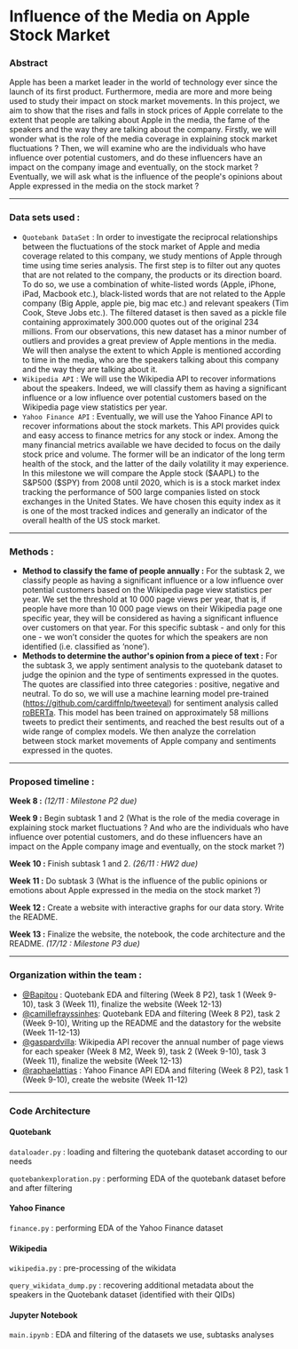 # Influence of the Media on Apple Stock Market

### Abstract

Apple has been a market leader in the world of technology ever since the launch of its first product. Furthermore, media are more and more being used to study their impact on stock market movements. In this project, we aim to show that the rises and falls in stock prices of Apple correlate to the extent that people are talking about Apple in the media, the fame of the speakers and the way they are talking about the company. Firstly, we will wonder what is the role of the media coverage in explaining stock market fluctuations ? Then, we will examine who are the individuals who have influence over potential customers, and do these influencers have an impact on the company image and eventually, on the stock market ? Eventually, we will ask what is the influence of the people's opinions about Apple expressed in the media on the stock market ?

***
### Data sets used : 
* `Quotebank DataSet` : In order to investigate the reciprocal relationships between the fluctuations of the stock market of Apple and media coverage related to this company, we study mentions of Apple through time using time series analysis. The first step is to filter out any quotes that are not related to the company, the products or its direction board. To do so, we use a combination of white-listed words (Apple, iPhone, iPad, Macbook etc.), black-listed words that are not related to the Apple company (Big Apple, apple pie, big mac etc.) and relevant speakers (Tim Cook, Steve Jobs etc.). The filtered dataset is then saved as a pickle file containing approximately 300.000 quotes out of the original 234 millions. From our observations, this new dataset has a minor number of outliers and provides a great preview of Apple mentions in the media. We will then analyse the extent to which Apple is mentioned according to time in the media, who are the speakers talking about this company and the way they are talking about it. 
* `Wikipedia API` : We will use the Wikipedia API to recover informations about the speakers. Indeed, we will classify them as having a significant influence or a low influence over potential customers based on the Wikipedia page view statistics per year. 
* `Yahoo Finance API` : Eventually, we will use the Yahoo Finance API to recover informations about the stock markets. This API provides quick and easy access to finance metrics for any stock or index. Among the many financial metrics available we have decided to focus on the daily stock price and volume. The former will be an indicator of the long term health of the stock, and the latter of the daily volatility it may experience. In this milestone we will compare the Apple stock ($AAPL) to the S&P500 ($SPY) from 2008 until 2020, which is is a stock market index tracking the performance of 500 large companies listed on stock exchanges in the United States. We have chosen this equity index as it is one of the most tracked indices and generally an indicator of the overall health of the US stock market. 

***
### Methods : 
* **Method to classify the fame of people annually :** For the subtask 2, we classify people as having a significant influence or a low influence over potential customers based on the Wikipedia page view statistics per year. We set the threshold at 10 000 page views per year, that is, if people have more than 10 000 page views on their Wikipedia page one specific year, they will be considered as having a significant influence over customers on that year. For this specific subtask - and only for this one - we won’t consider the quotes for which the speakers are non identified (i.e. classified as ‘none’).   
* **Methods to determine the author's opinion from a piece of text :** For the subtask 3, we apply sentiment analysis to the quotebank dataset to judge the opinion and the type of sentiments expressed in the quotes. The quotes are classified into three categories : positive, negative and neutral. To do so, we will use a machine learning model pre-trained (https://github.com/cardiffnlp/tweeteval) for sentiment analysis called [roBERTa](https://arxiv.org/pdf/2010.12421.pdf). This model has been trained on approximately 58 millions tweets to predict their sentiments, and reached the best results out of a wide range of complex models. We then analyze the correlation between stock market movements of Apple company and sentiments expressed in the quotes. 


***
### Proposed timeline : 
**Week 8 :** *(12/11 : Milestone P2 due)*

**Week 9 :** Begin subtask 1 and 2 (What is the role of the media coverage in explaining stock market fluctuations ? And who are the individuals who have influence over potential customers, and do these influencers have an impact on the Apple company image and eventually, on the stock market ?)

**Week 10 :** Finish subtask 1 and 2. *(26/11 : HW2 due)* 

**Week 11 :** Do subtask 3 (What is the influence of the public opinions or emotions about Apple expressed in the media on the stock market ?) 

**Week 12 :** Create a website with interactive graphs for our data story. Write the README. 

**Week 13 :** Finalize the website, the notebook, the code architecture and the README. *(17/12 : Milestone P3 due)*

***
### Organization within the team : 
* [@Bapitou](https://github.com/Bapitou) : Quotebank EDA and filtering (Week 8 P2), task 1 (Week 9-10), task 3 (Week 11), finalize the website (Week 12-13)
* [@camillefrayssinhes](https://github.com/camillefrayssinhes): Quotebank EDA and filtering (Week 8 P2), task 2 (Week 9-10), Writing up the README and the datastory for the website (Week 11-12-13)
* [@gaspardvilla](https://github.com/gaspardvilla): Wikipedia API recover the annual number of page views for each speaker (Week 8 M2, Week 9), task 2 (Week 9-10), task 3  (Week 11), finalize the website (Week 12-13)
* [@raphaelattias](https://github.com/raphaelattias) : Yahoo Finance API EDA and filtering (Week 8 P2), task 1 (Week 9-10), create the website (Week 11-12)

*** 
### Code Architecture
#### Quotebank 
`dataloader.py` : loading and filtering the quotebank dataset according to our needs 

`quotebankexploration.py` : performing EDA of the quotebank dataset before and after filtering 
#### Yahoo Finance 
`finance.py` : performing EDA of the Yahoo Finance dataset 
#### Wikipedia
`wikipedia.py` : pre-processing of the wikidata 

`query_wikidata_dump.py` : recovering additional metadata about the speakers in the Quotebank dataset (identified with their QIDs)
#### Jupyter Notebook
`main.ipynb` : EDA and filtering of the datasets we use, subtasks analyses 






